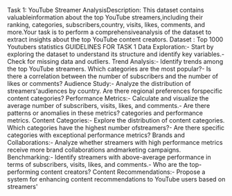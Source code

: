 Task 1: YouTube Streamer AnalysisDescription: This dataset contains valuableinformation about the top YouTube streamers,including their ranking, categories, subscribers,country, visits, likes, comments, and more.Your task is to perform a comprehensiveanalysis of the dataset to extract insights about the top YouTube content creators.
Dataset : Top 1000 Youtubers statistics
GUIDELINES FOR TASK 1
Data Exploration:- Start by exploring the dataset to understand its structure and identify key variables.- Check for missing data and outliers.
Trend Analysis:- Identify trends among the top YouTube streamers. Which categories are the most popular?- Is there a correlation between the number of subscribers and the number of likes or comments?
Audience Study:- Analyze the distribution of streamers'audiences by country. Are there regional preferences forspecific content categories?
Performance Metrics:- Calculate and visualize the average number of subscribers, visits, likes, and comments.- Are there patterns or anomalies in these metrics?
categories and performance metrics.
Content Categories:- Explore the distribution of content categories. Which categories have the highest number ofstreamers?- Are there specific categories with exceptional performance metrics?
Brands and Collaborations:- Analyze whether streamers with high performance metrics receive more brand collaborations andmarketing campaigns.
Benchmarking:- Identify streamers with above-average performance in terms of subscribers, visits, likes, and comments.- Who are the top-performing content creators?
Content Recommendations:- Propose a system for enhancing content recommendations to YouTube users based on streamers'

